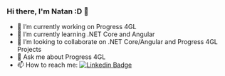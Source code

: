 ### Hi there, I'm Natan :D 👋

- 🔭 I’m currently working on Progress 4GL
- 🌱 I’m currently learning .NET Core and Angular
- 👯 I’m looking to collaborate on .NET Core/Angular and Progress 4GL Projects
- 💬 Ask me about Progress 4GL
- 📫 How to reach me: [![Linkedin Badge](https://img.shields.io/badge/-LinkedIn-blue?style=flat-square&logo=Linkedin&logoColor=white&link=https://www.linkedin.com/in/natanael-vieira-688529138/)](https://www.linkedin.com/in/natanael-vieira-688529138/)
